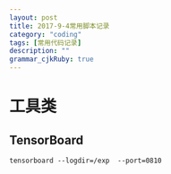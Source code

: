 ```yaml
---
layout: post
title: 2017-9-4常用脚本记录 
category: "coding"
tags: [常用代码记录]
description: ""
grammar_cjkRuby: true
---
```


# 工具类
## TensorBoard
``` shell
tensorboard --logdir=/exp  --port=0810
```